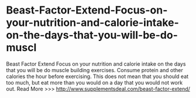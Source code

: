 # Beast-Factor-Extend-Focus-on-your-nutrition-and-calorie-intake-on-the-days-that-you-will-be-do-muscl
Beast Factor Extend Focus on your nutrition and calorie intake on the days that you will be do muscle building exercises. Consume protein and other calories the hour before exercising. This does not mean that you should eat too much, but eat more than you would on a day that you would not work out.   Read More >>>  http://www.supplementsdeal.com/beast-factor-extend/ 
